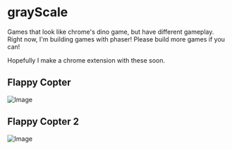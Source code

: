 # grayScale

Games that look like chrome's dino game, but have different gameplay. Right now, I'm building games with phaser! Please build more games if you can!

Hopefully I make a chrome extension with these soon.

## Flappy Copter

![Image](http://i.imgur.com/kdRva28.png)

## Flappy Copter 2

![Image](http://i.imgur.com/FfJ9LhB.png)
